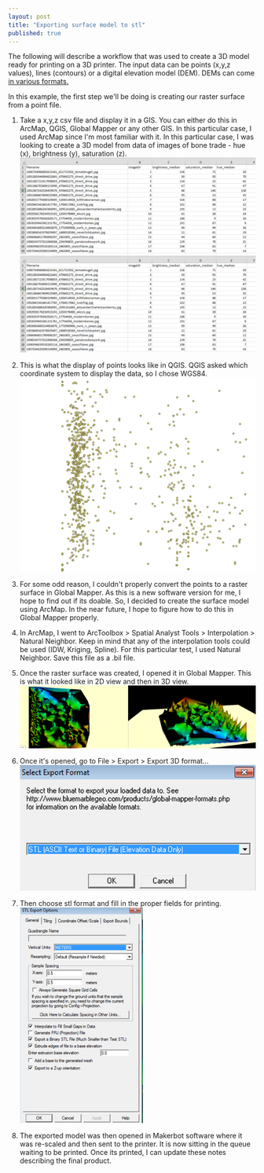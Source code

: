 ```yaml
---
layout: post
title: "Exporting surface model to stl"
published: true
---
```

The following will describe a workflow that was used to create a 3D model ready for printing on a 3D printer.
The input data can be points (x,y,z values), lines (contours) or a digital elevation model (DEM). DEMs can come <a href="https://library.carleton.ca/help/dem-formats" target="_blank">in various formats.</a>

In this example, the first step we'll be doing is creating our raster surface from a point file.


1. Take a x,y,z csv file and display it in a GIS. You can either do this in ArcMap, QGIS, Global Mapper or any other GIS. In this particular case, I used ArcMap since I'm most familiar with it. In this particular case, I was looking to create a 3D model from data of images of bone trade - hue (x), brightness (y), saturation (z).
![Wikipedia logo](https://github.com/joelrivard/joelrivard.github.io/blob/master/images/csv_image.png "Wikipedia logo")
![x y z data](https://github.com/joelrivard/joelrivard.github.io/blob/master/images/csv_image.png "x y z data")

2. This is what the display of points looks like in QGIS. QGIS asked which coordinate system to display the data, so I chose WGS84.
![Points Data](https://github.com/joelrivard/joelrivard.github.io/blob/master/images/csv_points.png "Step 2")

3. For some odd reason, I couldn't properly convert the points to a raster surface in Global Mapper. As this is a new software version for me, I hope to find out if its doable. So, I decided to create the surface model using ArcMap. In the near future, I hope to figure how to do this in Global Mapper properly.

4. In ArcMap, I went to ArcToolbox > Spatial Analyst Tools > Interpolation > Natural Neighbor. Keep in mind that any of the interpolation tools could be used (IDW, Kriging, Spline). For this particular test, I used Natural Neighbor. Save this file as a .bil file.

5. Once the raster surface was created, I opened it in Global Mapper. This is what it looked like in 2D view and then in 3D view.
![2D & 3D View](https://github.com/joelrivard/joelrivard.github.io/blob/master/images/csv_raster.png "Step 3")
6. Once it's opened, go to File > Export > Export 3D format...
![Export](https://github.com/joelrivard/joelrivard.github.io/blob/master/images/csv_dialog1.png "Step 4")

7. Then choose stl format and fill in the proper fields for printing.
![Export Options](https://github.com/joelrivard/joelrivard.github.io/blob/master/images/csv_dialog2.png "Step 5")

8. The exported model was then opened in Makerbot software where it was re-scaled and then sent to the printer. It is now sitting in the queue waiting to be printed. Once its printed, I can update these notes describing the final product.
